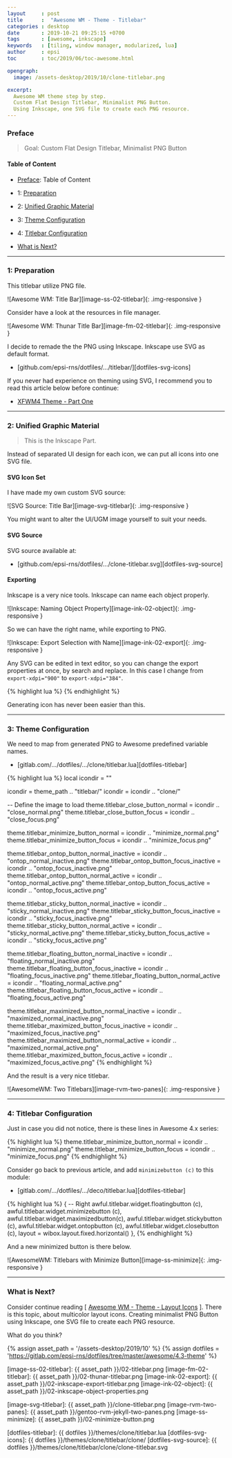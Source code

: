```yaml
---
layout     : post
title      :  "Awesome WM - Theme - Titlebar"
categories : desktop
date       : 2019-10-21 09:25:15 +0700
tags       : [awesome, inkscape]
keywords   : [tiling, window manager, modularized, lua]
author     : epsi
toc        : toc/2019/06/toc-awesome.html

opengraph:
  image: /assets-desktop/2019/10/clone-titlebar.png

excerpt:
  Awesome WM theme step by step.
  Custom Flat Design Titlebar, Minimalist PNG Button.
  Using Inkscape, one SVG file to create each PNG resource.
---
```


<a name="preface"></a>

### Preface

> Goal: Custom Flat Design Titlebar, Minimalist PNG Button

#### Table of Content

* [Preface](#preface): Table of Content

* 1: [Preparation](#preparation)

* 2: [Unified Graphic Material](#ugm)

* 3: [Theme Configuration](#theme-configuration)

* 4: [Titlebar Configuration](#titlebar-configuration)

* [What is Next?](#whats-next)

-- -- --

<a name="preparation"></a>

### 1: Preparation

This titlebar utilize PNG file.

![Awesome WM: Title Bar][image-ss-02-titlebar]{: .img-responsive }

Consider have a look at the resources in file manager.

![Awesome WM: Thunar Title Bar][image-fm-02-titlebar]{: .img-responsive }

I decide to remade the the PNG using Inkscape.
Inkscape use SVG as default format.

* [github.com/epsi-rns/dotfiles/.../titlebar/][dotfiles-svg-icons]

If you never had experience on theming using SVG,
I recommend you to read this article below before continue:

* [XFWM4 Theme - Part One][local-xfwm4-theme]

-- -- --

<a name="ugm"></a>

### 2: Unified Graphic Material

> This is the Inkscape Part.

Instead of separated UI design for each icon,
we can put all icons into one SVG file.

#### SVG Icon Set

I have made my own custom SVG source:

![SVG Source: Title Bar][image-svg-titlebar]{: .img-responsive }

You might want to alter the UI/UGM image yourself to suit your needs.

#### SVG Source

SVG source available at:

* [github.com/epsi-rns/dotfiles/.../clone-titlebar.svg][dotfiles-svg-source]

#### Exporting

Inkscape is a very nice tools. Inkscape can name each object properly.

![Inkscape: Naming Object Property][image-ink-02-object]{: .img-responsive }

So we can have the right name, while exporting to PNG.

![Inkscape: Export Selection with Name][image-ink-02-export]{: .img-responsive }

Any SVG can be edited in text editor,
so you can change the export properties at once,
by search and replace.
In this case I change from `export-xdpi="900"` to `export-xdpi="384"`.

{% highlight lua %}
    <rect
       y="2"
       x="82"
       height="16"
       width="16"
       id="close_normal"
       style="opacity:1;fill:#fafafa;fill-opacity:1;stroke:none;stroke-width:0.99999994;stroke-opacity:1"
       inkscape:label="#rect1194"
       inkscape:export-xdpi="384"
       inkscape:export-ydpi="384" />
{% endhighlight %}

Generating icon has never been easier than this.

-- -- --

<a name="theme-configuration"></a>

### 3: Theme Configuration

We need to map from generated PNG to Awesome predefined variable names.

*	[gitlab.com/.../dotfiles/.../clone/titlebar.lua][dotfiles-titlebar]

{% highlight lua %}
local icondir = ""

icondir = theme_path .. "titlebar/"
icondir = icondir .. "clone/"

-- Define the image to load
theme.titlebar_close_button_normal              = icondir .. "close_normal.png"
theme.titlebar_close_button_focus               = icondir .. "close_focus.png"

theme.titlebar_minimize_button_normal           = icondir .. "minimize_normal.png"
theme.titlebar_minimize_button_focus            = icondir .. "minimize_focus.png"

theme.titlebar_ontop_button_normal_inactive     = icondir .. "ontop_normal_inactive.png"
theme.titlebar_ontop_button_focus_inactive      = icondir .. "ontop_focus_inactive.png"
theme.titlebar_ontop_button_normal_active       = icondir .. "ontop_normal_active.png"
theme.titlebar_ontop_button_focus_active        = icondir .. "ontop_focus_active.png"

theme.titlebar_sticky_button_normal_inactive    = icondir .. "sticky_normal_inactive.png"
theme.titlebar_sticky_button_focus_inactive     = icondir .. "sticky_focus_inactive.png"
theme.titlebar_sticky_button_normal_active      = icondir .. "sticky_normal_active.png"
theme.titlebar_sticky_button_focus_active       = icondir .. "sticky_focus_active.png"

theme.titlebar_floating_button_normal_inactive  = icondir .. "floating_normal_inactive.png"
theme.titlebar_floating_button_focus_inactive   = icondir .. "floating_focus_inactive.png"
theme.titlebar_floating_button_normal_active    = icondir .. "floating_normal_active.png"
theme.titlebar_floating_button_focus_active     = icondir .. "floating_focus_active.png"

theme.titlebar_maximized_button_normal_inactive = icondir .. "maximized_normal_inactive.png"
theme.titlebar_maximized_button_focus_inactive  = icondir .. "maximized_focus_inactive.png"
theme.titlebar_maximized_button_normal_active   = icondir .. "maximized_normal_active.png"
theme.titlebar_maximized_button_focus_active    = icondir .. "maximized_focus_active.png"
{% endhighlight %}

And the result is a very nice titlebar.

![AwesomeWM: Two Titlebars][image-rvm-two-panes]{: .img-responsive }

-- -- --

<a name="titlebar-configuration"></a>

### 4: Titlebar Configuration

Just in case you did not notice,
there is these lines in Awesome 4.x series:

{% highlight lua %}
theme.titlebar_minimize_button_normal           = icondir .. "minimize_normal.png"
theme.titlebar_minimize_button_focus            = icondir .. "minimize_focus.png"
{% endhighlight %}

Consider go back to previous article,
and add `minimizebutton (c)` to this module:

*	[gitlab.com/.../dotfiles/.../deco/titlebar.lua][dotfiles-titlebar]

{% highlight lua %}
        { -- Right
            awful.titlebar.widget.floatingbutton (c),
            awful.titlebar.widget.minimizebutton (c),
            awful.titlebar.widget.maximizedbutton(c),
            awful.titlebar.widget.stickybutton   (c),
            awful.titlebar.widget.ontopbutton    (c),
            awful.titlebar.widget.closebutton    (c),
            layout = wibox.layout.fixed.horizontal()
        },
{% endhighlight %}

And a new minimized button is there below.

![AwesomeWM: Titlebars with Minimize Button][image-ss-minimize]{: .img-responsive }

-- -- --

<a name="whats-next"></a>

### What is Next?

Consider continue reading [ [Awesome WM - Theme - Layout Icons][local-whats-next] ].
There is this topic, about multicolor layout icons.
Creating minimalist PNG Button using Inkscape,
one SVG file to create each PNG resource.

What do you think?

[//]: <> ( -- -- -- links below -- -- -- )

{% assign asset_path = '/assets-desktop/2019/10' %}
{% assign dotfiles = 'https://gitlab.com/epsi-rns/dotfiles/tree/master/awesome/4.3-theme' %}

[local-whats-next]: /desktop/2019/10/22/awesome-theme-layout.html

[local-xfwm4-theme]:    /desktop/2018/03/21/xfwm4-theme.html

[image-ss-02-titlebar]: {{ asset_path }}/02-titlebar.png
[image-fm-02-titlebar]: {{ asset_path }}/02-thunar-titlebar.png
[image-ink-02-export]:  {{ asset_path }}/02-inkscape-export-titlebar.png
[image-ink-02-object]:  {{ asset_path }}/02-inkscape-object-properties.png

[image-svg-titlebar]:   {{ asset_path }}/clone-titlebar.png
[image-rvm-two-panes]:  {{ asset_path }}/gentoo-rvm-jekyll-two-panes.png
[image-ss-minimize]:    {{ asset_path }}/02-minimize-button.png

[dotfiles-titlebar]:    {{ dotfiles }}/themes/clone/titlebar.lua
[dotfiles-svg-icons]:   {{ dotfiles }}/themes/clone/titlebar/clone/
[dotfiles-svg-source]:  {{ dotfiles }}/themes/clone/titlebar/clone/clone-titlebar.svg
